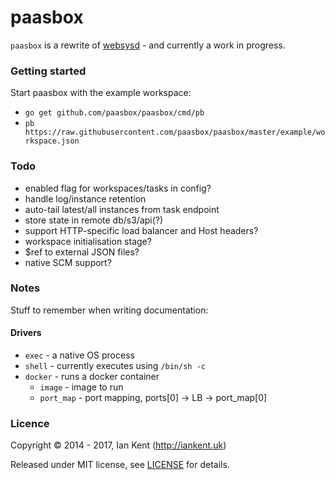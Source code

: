 paasbox
========

`paasbox` is a rewrite of [websysd](https://github.com/websysd/websysd) - and currently a work in progress.

### Getting started

Start paasbox with the example workspace:

- `go get github.com/paasbox/paasbox/cmd/pb`
- `pb https://raw.githubusercontent.com/paasbox/paasbox/master/example/workspace.json`

### Todo

- enabled flag for workspaces/tasks in config?
- handle log/instance retention
- auto-tail latest/all instances from task endpoint
- store state in remote db/s3/api(?)
- support HTTP-specific load balancer and Host headers?
- workspace initialisation stage?
- $ref to external JSON files?
- native SCM support?

### Notes

Stuff to remember when writing documentation:

#### Drivers

- `exec` - a native OS process
- `shell` - currently executes using `/bin/sh -c`
- `docker` - runs a docker container
  - `image` - image to run
  - `port_map` - port mapping, ports[0] -> LB -> port_map[0]

### Licence

Copyright ©‎ 2014 - 2017, Ian Kent (http://iankent.uk)

Released under MIT license, see [LICENSE](LICENSE.md) for details.
